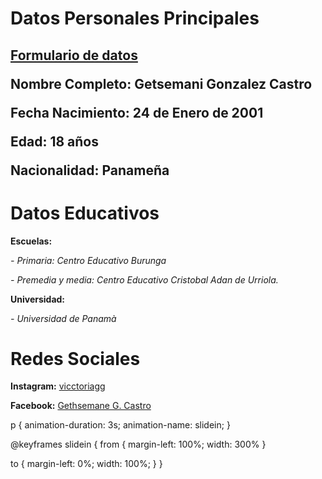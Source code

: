 <h1>Datos Personales Principales</h1>

<h2><p><strong><a href="https://getsemani-gonzalez.github.io/Formulario-de-datos/">Formulario de datos</a></strong>
<p><strong>Nombre Completo:</strong> Getsemani Gonzalez Castro 
<p><strong>Fecha Nacimiento:</strong> 24 de Enero de 2001
<p><strong>Edad:</strong> 18 años
<p><strong>Nacionalidad:</strong> Panameña 

<h1>Datos Educativos</h1>
<p><strong>Escuelas:</strong><p>
<p><em>- Primaria: Centro Educativo Burunga </em>
<p><em>- Premedia y media: Centro Educativo Cristobal Adan de Urriola. </em>
<p><strong>Universidad:</strong>
  <P><em>- Universidad de Panamà</em>
  <h1>Redes Sociales</h1>
  <p><strong>Instagram:</strong> <a href="https://www.instagram.com/vicctoriagg?igshid=1m9ijfj6qj28o">vicctoriagg</a>
  <p><strong>Facebook:</strong> <a href="https://www.facebook.com/profile.php?id=100010154114100">Gethsemane G. Castro</a> 

p {
  animation-duration: 3s;
  animation-name: slidein;
}

@keyframes slidein {
  from {
    margin-left: 100%;
    width: 300%
  }

  to {
    margin-left: 0%;
    width: 100%;
  }
}
